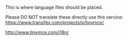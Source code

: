 This is where language files should be placed.

Please DO NOT translate these directly use this service: https://www.transifex.com/projects/p/tinymce/




http://www.tinymce.com/i18n/
